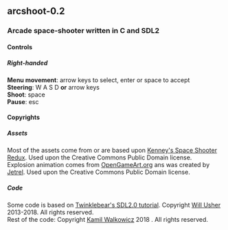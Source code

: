 ## arcshoot-0.2
### Arcade space-shooter written in C and SDL2
  
#### Controls
##### Right-handed
**Menu movement**: arrow keys to select, enter or space to accept  
**Steering**: W A S D **or** arrow keys  
**Shoot**: space  
**Pause**: esc  


#### Copyrights
##### Assets
Most of the assets come from or are based upon
[Kenney's Space Shooter Redux](http://www.kenney.nl/assets/space-shooter-redux).
Used upon the Creative Commons Public Domain license.  
Explosion animation comes from
[OpenGameArt.org](https://opengameart.org/content/explosion-animations)
ans was created by [Jetrel](https://opengameart.org/users/jetrel).
Used upon the Creative Commons Public Domain license.  

##### Code
Some code is based on
[Twinklebear's SDL2.0 tutorial](http://www.willusher.io/pages/sdl2/0).
Copyright [Will Usher](http://www.willusher.io) 2013-2018. All rights reserved.  
Rest of the code: Copyright [Kamil Walkowicz](http://twitter.com/khwalkowicz)
2018 . All rights reserved.